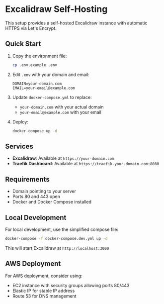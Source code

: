 # Excalidraw Self-Hosting

This setup provides a self-hosted Excalidraw instance with automatic HTTPS via Let's Encrypt.

## Quick Start

1. Copy the environment file:
   ```bash
   cp .env.example .env
   ```

2. Edit `.env` with your domain and email:
   ```
   DOMAIN=your-domain.com
   EMAIL=your-email@example.com
   ```

3. Update `docker-compose.yml` to replace:
   - `your-domain.com` with your actual domain
   - `your-email@example.com` with your email

4. Deploy:
   ```bash
   docker-compose up -d
   ```

## Services

- **Excalidraw**: Available at `https://your-domain.com`
- **Traefik Dashboard**: Available at `https://traefik.your-domain.com:8080`

## Requirements

- Domain pointing to your server
- Ports 80 and 443 open
- Docker and Docker Compose installed

## Local Development

For local development, use the simplified compose file:

```bash
docker-compose -f docker-compose.dev.yml up -d
```

This will start Excalidraw at `http://localhost:3000`

## AWS Deployment

For AWS deployment, consider using:
- EC2 instance with security groups allowing ports 80/443
- Elastic IP for stable IP address
- Route 53 for DNS management